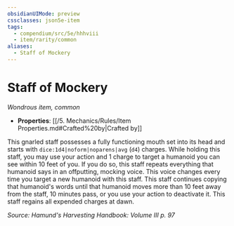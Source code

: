 ```yaml
---
obsidianUIMode: preview
cssclasses: json5e-item
tags:
  - compendium/src/5e/hhhviii
  - item/rarity/common
aliases:
  - Staff of Mockery
---
```

# Staff of Mockery
*Wondrous item, common*  

- **Properties**: [[/5. Mechanics/Rules/Item Properties.md#Crafted%20by\|Crafted by]]

This gnarled staff possesses a fully functioning mouth set into its head and starts with `dice:1d4|noform|noparens|avg` (`d4`) charges. While holding this staff, you may use your action and 1 charge to target a humanoid you can see within 10 feet of you. If you do so, this staff repeats everything that humanoid says in an offputting, mocking voice. This voice changes every time you target a new humanoid with this staff. This staff continues copying that humanoid's words until that humanoid moves more than 10 feet away from the staff, 10 minutes pass, or you use your action to deactivate it. This staff regains all expended charges at dawn.

*Source: Hamund's Harvesting Handbook: Volume III p. 97*
